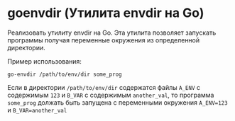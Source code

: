 # goenvdir (Утилита envdir на Go)

Реализовать утилиту envdir на Go.
Эта утилита позволяет запускать программы получая переменные окружения из определенной директории.

Пример использования:

`go-envdir /path/to/env/dir some_prog`

Если в директории `/path/to/env/dir` содержатся файлы
`A_ENV` с содержимым `123` и `B_VAR` с содержимым `another_val`, то программа `some_prog` должать быть запущена с переменными окружения `A_ENV=123` и `B_VAR=another_val`
